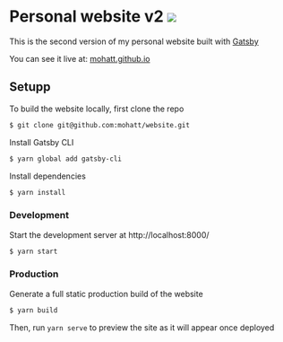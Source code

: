 # Personal website v2 [![][travis-img]][travis-url]

This is the second version of my personal website built with [Gatsby](https://www.gatsbyjs.org/)

You can see it live at: [mohatt.github.io](http://mohatt.github.io/)

## Setupp

To build the website locally, first clone the repo
```sh
$ git clone git@github.com:mohatt/website.git
```

Install Gatsby CLI
```sh
$ yarn global add gatsby-cli
```

Install dependencies
```sh
$ yarn install
```

### Development

Start the development server at http://localhost:8000/
```sh
$ yarn start
```

### Production

Generate a full static production build of the website
```sh
$ yarn build
```

Then, run `yarn serve` to preview the site as it will appear once deployed


[travis-url]: https://travis-ci.org/mohatt/website
[travis-img]: https://travis-ci.org/mohatt/website.svg?branch=master
